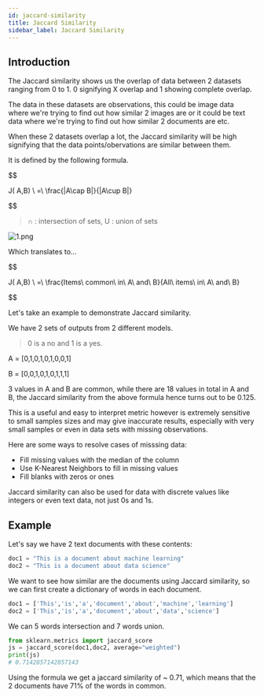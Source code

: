 ```yaml
---
id: jaccard-similarity
title: Jaccard Similarity
sidebar_label: Jaccard Similarity
---
```


## Introduction

The Jaccard similarity shows us the overlap of data between 2 datasets ranging from 0 to 1.
0 signifying X overlap and 1 showing complete overlap.

The data in these datasets are observations, this could be image data where we're trying to find out how similar 2 images are or it could be text data where we're trying to find out how similar 2 documents are etc.

When these 2 datasets overlap a lot, the Jaccard similarity will be high signifying that the data points/obervations are similar between them.

It is defined by the following formula.

$$

J( A,B) \ =\ \frac{|A\cap B|}{|A\cup B|}


$$

> ∩ : intersection of sets, U : union of sets

![1.png](/img/metrics/04_JS/1.png)

Which translates to...

$$

J( A,B) \ =\ \frac{Items\ common\ in\ A\ and\ B}{All\ items\ in\ A\ and\ B}


$$

Let's take an example to demonstrate Jaccard similarity.

We have 2 sets of outputs from 2 different models.

> 0 is a no and 1 is a yes.

A = [0,1,0,1,0,1,0,0,1]

B = [0,0,1,0,1,0,1,1,1]

3 values in A and B are common, while there are 18 values in total in A and B, the Jaccard similarity from the above formula hence turns out to be 0.125.

This is a useful and easy to interpret metric however is extremely sensitive to small samples sizes and may give inaccurate results, especially with very small samples or even in data sets with missing observations.

Here are some ways to resolve cases of misssing data:

- Fill missing values with the median of the column
- Use K-Nearest Neighbors to fill in missing values
- Fill blanks with zeros or ones

Jaccard similarity can also be used for data with discrete values like integers or even text data, not just 0s and 1s.

## Example

Let's say we have 2 text documents with these contents:

```py
doc1 = "This is a document about machine learning"
doc2 = "This is a document about data science"
```

We want to see how similar are the documents using Jaccard similarity, so we can first create a dictionary of words in each document.

```py
doc1 = ['This','is','a','document','about','machine','learning']
doc2 = ['This','is','a','document','about','data','science']
```

We can 5 words intersection and 7 words union.

```py
from sklearn.metrics import jaccard_score
js = jaccard_score(doc1,doc2, average="weighted")
print(js)
# 0.7142857142857143
```

Using the formula we get a jaccard similarity of ~ 0.71, which means that the 2 documents have 71% of the words in common.
